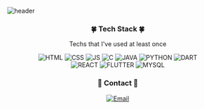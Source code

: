 ![header](https://capsule-render.vercel.app/api?type=slice&color=ffbfcf&height=250&section=header&text=Jeongha%Kim&fontSize=90&fontColor=4c5762)

<h3 align='center'>🍀 Tech Stack 🍀</h3>
  
<p align='center'> Techs that I've used at least once </p>

<div align='center'>
  
 ![HTML](https://img.shields.io/badge/HTML-E34F26?style=flat-square&logo=HTML5&logoColor=white)
 ![CSS](https://img.shields.io/badge/CSS-1572B6?style=flat-square&logo=CSS3&logoColor=white)
 ![JS](https://img.shields.io/badge/JavaScript-F7DF1E?style=flat-square&logo=JavaScript&logoColor=white)
 ![C](https://img.shields.io/badge/C-A8B9CC?style=flat-square&logo=C&logoColor=white)
 ![JAVA](https://img.shields.io/badge/Java-007396?style=flat-square&logo=Java&logoColor=white)
  ![PYTHON](https://img.shields.io/badge/Python-3776AB?style=flat-square&logo=Python&logoColor=white)
  ![DART](https://img.shields.io/badge/Dart-0175c2?style=flat-square&logo=Dart&logoColor=white)
  <br>
  ![REACT](https://img.shields.io/badge/React/ReactNative-61DAFB?style=flat-square&logo=React&logoColor=white)
  ![FLUTTER](https://img.shields.io/badge/Flutter-02569B?style=flat-square&logo=Flutter&logoColor=white)
  ![MYSQL](https://img.shields.io/badge/MySQL-4479A1?style=flat-square&logo=MySQL&logoColor=white)
  <br>
  <h3 align='center'>🌼 Contact 🌼</h3>
  
  [![Email](https://img.shields.io/badge/Gmail-EA4225?style=flat-square&logo=Gmail&logoColor=white)](mailto:jeongha424@gmail.com)

</div>
